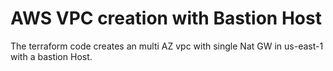 # AWS VPC creation with Bastion Host
The terraform code creates an multi AZ vpc with single Nat GW in us-east-1 with a bastion Host.

